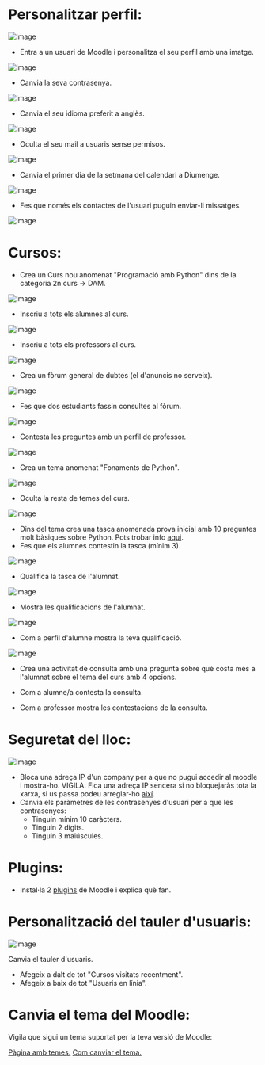 # Personalitzar perfil:

![image](https://user-images.githubusercontent.com/110727546/207070729-91000a9b-782a-43ed-8f50-344d9db3ad3f.png)

- Entra a un usuari de Moodle i personalitza el seu perfil amb una imatge.

![image](https://user-images.githubusercontent.com/114162326/214374317-eca6d884-8957-4df6-8b1b-dada3dd026fd.png)

- Canvia la seva contrasenya.

![image](https://user-images.githubusercontent.com/114162326/214376204-da845ab8-a52f-4cae-b89f-18cddeb93b72.png)

- Canvia el seu idioma preferit a anglès.

![image](https://user-images.githubusercontent.com/114162326/214376015-4f3881fc-f198-4dd9-8bb6-cf990a04038d.png)

- Oculta el seu mail a usuaris sense permisos.

![image](https://user-images.githubusercontent.com/114162326/214374768-b16f7fe9-7e5e-4231-902c-36fd0be9f81c.png)

- Canvia el primer dia de la setmana del calendari a Diumenge.

![image](https://user-images.githubusercontent.com/114162326/214376652-2c9c4a66-9d7d-4a1c-a4cc-39b514d352d4.png)

- Fes que només els contactes de l'usuari puguin enviar-li missatges.

![image](https://user-images.githubusercontent.com/114162326/214376517-0e312963-a183-436b-8202-055187832e7a.png)

# Cursos:

- Crea un Curs nou anomenat "Programació amb Python" dins de la categoria 2n curs -> DAM.

![image](https://user-images.githubusercontent.com/114162326/214378902-4d3529e7-2827-411b-b822-f9396002b762.png)

- Inscriu a tots els alumnes al curs.

![image](https://user-images.githubusercontent.com/114162326/214379065-fdf50194-a16b-4d14-b650-1ebdf72f74d1.png)

- Inscriu a tots els professors al curs.

![image](https://user-images.githubusercontent.com/114162326/214379330-5296d943-1fe4-43b1-a6fb-9b2ed6c0235d.png)

- Crea un fòrum general de dubtes (el d'anuncis no serveix).

![image](https://user-images.githubusercontent.com/114162326/214777958-6fad9f9e-3784-47f1-92fb-574dd6bed8e4.png)

- Fes que dos estudiants fassin consultes al fòrum.

![image](https://user-images.githubusercontent.com/114162326/214779988-4977c655-9d0b-44a9-b3ce-3e5a9290a38f.png)

- Contesta les preguntes amb un perfil de professor.

![image](https://user-images.githubusercontent.com/114162326/214780037-87c30fe0-c0e4-49fb-8adc-f0e6169b389c.png)

- Crea un tema anomenat "Fonaments de Python".

![image](https://user-images.githubusercontent.com/114162326/214780797-c1b71306-c130-4f37-9935-854888b901ce.png)

- Oculta la resta de temes del curs.

![image](https://user-images.githubusercontent.com/114162326/214780929-7edef756-7598-49e0-89e4-93eee8edef43.png)

- Dins del tema crea una tasca anomenada prova inicial amb 10 preguntes molt bàsiques sobre Python. Pots trobar info [aqui](https://www.w3schools.com/python/).
- Fes que els alumnes contestin la tasca (mínim 3).

![image](https://user-images.githubusercontent.com/114162326/214783291-219bebc9-e37a-4170-a2c3-b7ae83786001.png)

- Qualifica la tasca de l'alumnat.

![image](https://user-images.githubusercontent.com/114162326/214783803-674433f6-b85d-47f2-b935-c0d8ad66cbad.png)

- Mostra les qualificacions de l'alumnat.

![image](https://user-images.githubusercontent.com/114162326/214783530-e85c8ead-3cad-4886-9568-a31dd909919c.png)

- Com a perfil d'alumne mostra la teva qualificació.

![image](https://user-images.githubusercontent.com/114162326/214783966-593bb78c-12bb-4fe7-85b7-1999e2a022bc.png)

- Crea una activitat de consulta amb una pregunta sobre què costa més a l'alumnat sobre el tema del curs amb 4 opcions.


- Com a alumne/a contesta la consulta.


- Com a professor mostra les contestacions de la consulta.



# Seguretat del lloc:

![image](https://user-images.githubusercontent.com/110727546/207085138-c3cbcb81-edee-45a1-8b11-daf20093e56d.png)


- Bloca una adreça IP d'un company per a que no pugui accedir al moodle i mostra-ho. VIGILA: Fica una adreça IP sencera si no bloquejaràs tota la xarxa, si us passa podeu arreglar-ho [així](https://moodle.org/mod/forum/discuss.php?d=323745).
- Canvia els paràmetres de les contrasenyes d'usuari per a que les contrasenyes:
  - Tinguin mínim 10 caràcters.
  - Tinguin 2 dígits.
  - Tinguin 3 maiúscules.

# Plugins:

- Instal·la 2 [plugins](https://moodle.org/plugins/) de Moodle i explica què fan.

# Personalització del tauler d'usuaris:

![image](https://user-images.githubusercontent.com/110727546/207088651-6131a2b1-20c7-4a9f-b50a-317295ce70f1.png)

Canvia el tauler d'usuaris.

- Afegeix a dalt de tot "Cursos visitats recentment".
- Afegeix a baix de tot "Usuaris en línia".

# Canvia el tema del Moodle:

Vigila que sigui un tema suportat per la teva versió de Moodle:

[Pàgina amb temes.](https://moodle.org/plugins/browse.php?list=category&id=3)
[Com canviar el tema.](https://docs.moodle.org/24/en/Installing_a_new_theme)


